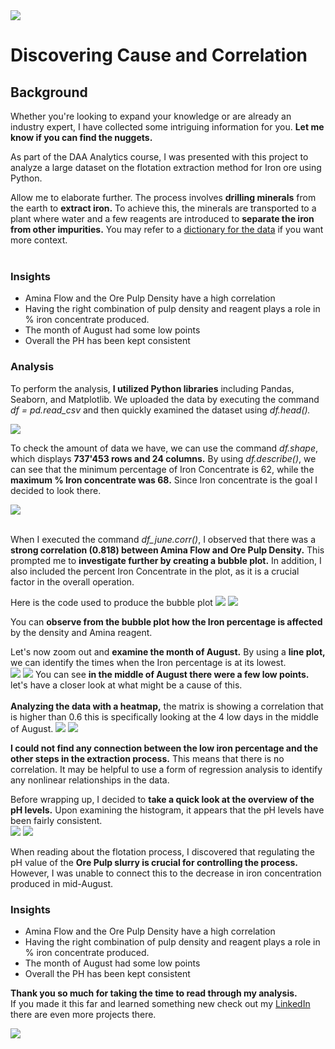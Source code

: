 <img src="Factory_Visuals/Mining process Banner.jpg?raw=true"/>

# Discovering Cause and Correlation

## Background   

Whether you're looking to expand your knowledge or are already an industry expert, I have collected some intriguing information for you. **Let me know if you can find the nuggets.**

As part of the DAA Analytics course, I was presented with this project to analyze a large dataset on the flotation extraction method for Iron ore using Python. 

Allow me to elaborate further. The process involves **drilling minerals** from the earth to **extract iron.** To achieve this, the minerals are transported to a plant where water and a few reagents are introduced to **separate the iron from other impurities.** You may refer to a [dictionary for the data](/Factory_Data_Dictionary.md) if you want more context.  <br><br>

### Insights   
- Amina Flow and the Ore Pulp Density have a high correlation  
- Having the right combination of pulp density and reagent plays a role in 
  % iron concentrate produced.   
- The month of August had some low points   
- Overall the PH has been kept consistent   

### Analysis   
To perform the analysis, **I utilized Python libraries** including Pandas, Seaborn, and Matplotlib. We uploaded the data by executing the command *df = pd.read_csv* and then quickly examined the dataset using *df.head().* <br>

<img src="Factory_Visuals/Head of dataset.png?raw=true"/>

To check the amount of data we have, we can use the command *df.shape*, which displays **737'453 rows and 24 columns.** By using *df.describe()*, we can see that the minimum percentage of Iron Concentrate is 62, while the **maximum % Iron concentrate was 68.** Since Iron concentrate is the goal I decided to look there.<br>

<img src="Factory_Visuals/Describe result.png?raw=true"/><br><br>

When I executed the command *df_june.corr()*, I observed that there was a **strong correlation (0.818) between Amina Flow and Ore Pulp Density.** This prompted me to **investigate further by creating a bubble plot.** In addition, I also included the percent Iron Concentrate in the plot, as it is a crucial factor in the overall operation. 

Here is the code used to produce the bubble plot 
<img src="Factory_Visuals/Make Bubble plot.png?raw=true"/>
<img src="Factory_Visuals/Bubble plot.png?raw=true"/>

You can **observe from the bubble plot how the Iron percentage is affected** by the density and Amina reagent.  

Let's now zoom out and **examine the month of August.** By using a **line plot,** we can identify the times when the Iron percentage is at its lowest.
<br>
<img src="Factory_Visuals/Make line plot.png?raw=true"/>
<img src="Factory_Visuals/Lineplot.png?raw=true"/>
You can see **in the middle of August there were a few low points.** let's have a closer look at what might be a cause of this.   
<br>
**Analyzing the data with a heatmap,** the matrix is showing a correlation that is higher than 0.6 this is specifically looking at the 4 low days in the middle of August. 
<img src="Factory_Visuals/Heatmap.png?raw=true"/>
<img src="Factory_Visuals/Heatmap color.png?raw=true"/>

**I could not find any connection between the low iron percentage and the other steps in the extraction process.** This means that there is no correlation. It may be helpful to use a form of regression analysis to identify any nonlinear relationships in the data.  

Before wrapping up, I decided to **take a quick look at the overview of the pH levels.** Upon examining the histogram, it appears that the pH levels have been fairly consistent.  
<img src="Factory_Visuals/Histogram.png?raw=true"/>
<img src="Factory_Visuals/histogram color.png?raw=true"/><br>

When reading about the flotation process, I discovered that regulating the pH value of the **Ore Pulp slurry is crucial for controlling the process.** However, I was unable to connect this to the decrease in iron concentration produced in mid-August. 

### Insights   
- Amina Flow and the Ore Pulp Density have a high correlation  
- Having the right combination of pulp density and reagent plays a role in 
  % iron concentrate produced.   
- The month of August had some low points   
- Overall the PH has been kept consistent

**Thank you so much for taking the time to read through my analysis.** <br>
If you made it this far and learned something new check out my [LinkedIn](https://www.linkedin.com/in/trevor2maxwell/) there are even more projects there. 

[<img src="images/Button.jpg?raw=true"/>](/index.md)
